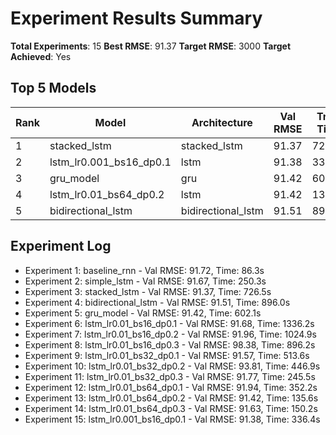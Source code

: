 # Experiment Results Summary
**Total Experiments**: 15
**Best RMSE**: 91.37
**Target RMSE**: 3000
**Target Achieved**: Yes

## Top 5 Models
| Rank | Model | Architecture | Val RMSE | Train Time | Converged |
|------|-------|--------------|----------|------------|-----------|
| 1 | stacked_lstm | stacked_lstm | 91.37 | 726.5s | Yes |
| 2 | lstm_lr0.001_bs16_dp0.1 | lstm | 91.38 | 336.4s | Yes |
| 3 | gru_model | gru | 91.42 | 602.1s | Yes |
| 4 | lstm_lr0.01_bs64_dp0.2 | lstm | 91.42 | 135.6s | Yes |
| 5 | bidirectional_lstm | bidirectional_lstm | 91.51 | 896.0s | Yes |

## Experiment Log
- Experiment 1: baseline_rnn - Val RMSE: 91.72, Time: 86.3s
- Experiment 2: simple_lstm - Val RMSE: 91.67, Time: 250.3s
- Experiment 3: stacked_lstm - Val RMSE: 91.37, Time: 726.5s
- Experiment 4: bidirectional_lstm - Val RMSE: 91.51, Time: 896.0s
- Experiment 5: gru_model - Val RMSE: 91.42, Time: 602.1s
- Experiment 6: lstm_lr0.01_bs16_dp0.1 - Val RMSE: 91.68, Time: 1336.2s
- Experiment 7: lstm_lr0.01_bs16_dp0.2 - Val RMSE: 91.96, Time: 1024.9s
- Experiment 8: lstm_lr0.01_bs16_dp0.3 - Val RMSE: 98.38, Time: 896.2s
- Experiment 9: lstm_lr0.01_bs32_dp0.1 - Val RMSE: 91.57, Time: 513.6s
- Experiment 10: lstm_lr0.01_bs32_dp0.2 - Val RMSE: 93.81, Time: 446.9s
- Experiment 11: lstm_lr0.01_bs32_dp0.3 - Val RMSE: 91.77, Time: 245.5s
- Experiment 12: lstm_lr0.01_bs64_dp0.1 - Val RMSE: 91.94, Time: 352.2s
- Experiment 13: lstm_lr0.01_bs64_dp0.2 - Val RMSE: 91.42, Time: 135.6s
- Experiment 14: lstm_lr0.01_bs64_dp0.3 - Val RMSE: 91.63, Time: 150.2s
- Experiment 15: lstm_lr0.001_bs16_dp0.1 - Val RMSE: 91.38, Time: 336.4s
